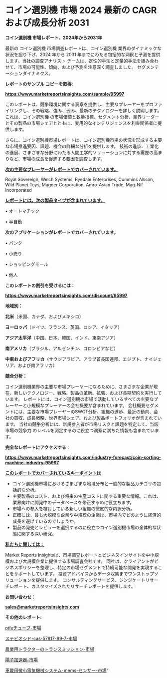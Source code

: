 # コイン選別機 市場 2024 最新の CAGR および成長分析 2031

<strong>コイン選別機 市場レポート、2024年から2031年</strong>

最新の コイン選別機 市場調査レポートは、コイン選別機 業界のダイナミックな状況を掘り下げ、2024 年から 2031 年までにわたる包括的な洞察と予測を提供します。当社の調査アナリスト チームは、定性的手法と定量的手法を組み合わせて、市場の可能性、傾向、および予測を注意深く調査しました。 セグメンテーションダイナミクス。



<strong>レポートのサンプル コピーを取得:</strong> <a href=https://www.marketreportsinsights.com/sample/95997>

<strong><u>https://www.marketreportsinsights.com/sample/95997</u></strong></a>

このレポートは、競争環境に関する洞察を提供し、主要なプレーヤーをプロファイリングし、その戦略、強み、弱み、最新のテクノロジーを詳しく説明します。 これは、コイン選別機 の市場価値と数量指標、セグメント分析、業界リーダーとその製品の市場シェアとともに、実用的なインテリジェンスを利害関係者に提供します。

さらに、コイン選別機市場レポートは、コイン選別機市場の状況を形成する主要な市場推進要因、課題、機会の詳細な分析を提供します。 技術の進歩、工業化の進展、さまざまな分野にわたる人間工学的ソリューションに対する需要の高まりなど、市場の成長を促進する要因を調査します。



<strong><u>次の主要なプレーヤーがレポートでカバーされています。</u></strong>

Royal Sovereign, Welch Systems, Ryedale Enterprises, Cummins Allison, Wild Planet Toys, Magner Corporation, Amro-Asian Trade, Mag-Nif Incorporated



<strong><u><b>レポートには、次の製品タイプが含まれています。</b></u></strong>

• オートマチック

• 半自動



<strong><b>次のアプリケーションがレポートでカバーされています。</b></strong>

• バンク

• 小売り

• ショッピングモール

• 他人



<strong><b>このレポートの割引を受けるには：</b></strong><a href=https://www.marketreportsinsights.com/discount/95997>

<strong><u>https://www.marketreportsinsights.com/discount/95997</u></strong></a>



<strong>地域別：</strong>



<strong>北米</strong>（米国、カナダ、およびメキシコ）



<strong>ヨーロッパ</strong>（ドイツ、フランス、英国、ロシア、イタリア）



<strong>アジア太平洋</strong>（中国、日本、韓国、インド、東南アジア）



<strong>南アメリカ</strong>（ブラジル、アルゼンチン、コロンビアなど）



<strong>中東およびアフリカ</strong>（サウジアラビア、アラブ首長国連邦、エジプト、ナイジェリア、および南アフリカ）



<strong>競合分析：</strong>

コイン選別機業界の主要な市場プレーヤーになるために、さまざまな企業が現在、新しいテクノロジー、戦略、製品の革新、拡張、および長期契約を実行しています。 レポートには、コイン選別機の市場で活動しているすべての主要なプレーヤーと小規模なプレーヤーの会社概要が含まれています。 会社概要セグメントには、主要な市場プレーヤーのSWOT分析、組織の進歩、最近の動向、会社の買収、成長戦略、世界市場シェア、および製品ポートフォリオが含まれています。 当社の競争分析には、新規参入者が市場リスクと課題を特定して、当該市場の競争力 のレベルを測定するのに役立つ洞察に満ちた情報も含まれています。



<strong>完全なレポートにアクセスする</strong>：

<a href=https://www.marketreportsinsights.com/industry-forecast/coin-sorting-machine-industry-95997>

<strong><u>https://www.marketreportsinsights.com/industry-forecast/coin-sorting-machine-industry-95997</u></strong></a>



<strong><u><b>このレポートでカバーされているキーポイントは</b></u></strong>
<ul>
  <li>コイン選別機市場におけるさまざまな地域分布と一般的な製品カテゴリの包括的な分析。</li>
  <li>主要製品のコスト、および将来の生産コストに関する重要な情報。これは、業界向けに開発中のデータベースを修正するのに役立ちます。</li>
  <li>市場への参入を検討している新しい組織の徹底的な内訳分析。</li>
  <li>正確には、最も大規模な企業や中規模の企業は、市場内でどのように経済的成長を遂げているのでしょうか。</li>
  <li>製品の発売とレビューを選択するのに役立つコイン選別機市場の全体的な状態に関する深い研究。</li>
</ul>


<strong><u><b>私たちに関しては：</b></u></strong>

Market Reports Insightsは、市場調査レポートとビジネスインサイトを中小規模および大規模企業に提供する市場調査会社です。 同社は、クライアントがビジネスポリシーを整理し、特定の市場セグメントで持続可能な開発を実現することをサポートしています。 投資アドバイスからデータ収集までワンストップソリューションを提供します。 コンサルティングサービス、シンジケートリサーチレポート、カスタマイズされたリサーチレポートを提供します。



<strong><b>お問い合わせ</b></strong>：

<a href=mailto:sales@marketreportsinsights.com>

<strong><u>sales@marketreportsinsights.com</u></strong></a>



<strong>その他のレポート:</strong>

<a href=https://www.linkedin.com/pulse/ptfeチューブ-市場-2023-swot-分析と最新イノベーション-2030-pr-news-hub-oy0ef/>ptfeチューブ-市場</a>

<a href=https://www.linkedin.com/pulse/ステビオシド-cas-57817-89-7-市場-2023-年のダイナミクスとビジネストレンド-eoi5f/>ステビオシド-cas-57817-89-7-市場</a>

<a href=https://www.linkedin.com/pulse/農業用トラクターのトランスミッション-市場-2023-swot-分析と最新イノベーション-2030-pr-news-hub-zie9f/>農業用トラクターのトランスミッション-市場</a>

<a href=https://www.linkedin.com/pulse/陽子加速器-市場-2023-総利益と主要ベンダー-2030-data-dive-discoveries-24-analysis-6i9hf/>陽子加速器-市場</a>

<a href=https://www.linkedin.com/pulse/車載用微小電気機械システム-mems-センサー-市場-2030-年までの需要に焦点を当てた-0ez4f/>車載用微小電気機械システム-mems-センサー-市場</a>"
